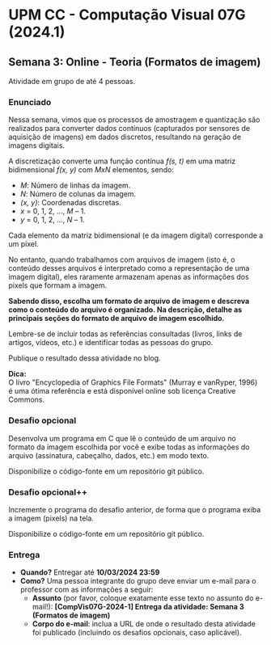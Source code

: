 # UPM CC - Computação Visual 07G (2024.1)

## Semana 3: Online - Teoria (Formatos de imagem)

Atividade em grupo de até 4 pessoas.

### Enunciado

Nessa semana, vimos que os processos de amostragem e quantização são realizados para converter dados contínuos (capturados por sensores de aquisição de imagens) em dados discretos, resultando na geração de imagens digitais.

A discretização converte uma função contínua *f(s, t)* em uma matriz bidimensional *f(x, y)* com *MxN* elementos, sendo:
- *M*: Número de linhas da imagem.
- *N*: Número de colunas da imagem.
- *(x, y)*: Coordenadas discretas.
- *x* = 0, 1, 2, ..., *M* – 1.
- *y* = 0, 1, 2, ..., *N* – 1.

Cada elemento da matriz bidimensional (e da imagem digital) corresponde a um pixel.

No entanto, quando trabalhamos com arquivos de imagem (isto é, o conteúdo desses arquivos é interpretado como a representação de uma imagem digital), eles raramente armazenam apenas as informações dos pixels que formam a imagem.

**Sabendo disso, escolha um formato de arquivo de imagem e descreva como o conteúdo do arquivo é organizado. Na descrição, detalhe as principais seções do formato de arquivo de imagem escolhido.**

Lembre-se de incluir todas as referências consultadas (livros, links de artigos, vídeos, etc.) e identificar todas as pessoas do grupo.

Publique o resultado dessa atividade no blog.

**Dica:**<br>
O livro "Encyclopedia of Graphics File Formats" (Murray e vanRyper, 1996) é uma ótima referência e está disponível online sob licença Creative Commons.

### Desafio opcional

Desenvolva um programa em C que lê o conteúdo de um arquivo no formato da imagem escolhida por você e exibe todas as informações do arquivo (assinatura, cabeçalho, dados, etc.) em modo texto.

Disponibilize o código-fonte em um repositório git público.

### Desafio opcional++

Incremente o programa do desafio anterior, de forma que o programa exiba a imagem (pixels) na tela.

Disponibilize o código-fonte em um repositório git público.
### Entrega

- **Quando?** Entregar até **10/03/2024 23:59**
- **Como?** Uma pessoa integrante do grupo deve enviar um e-mail para o professor com as informações a seguir:
    - **Assunto** (por favor, coloque exatamente esse texto no assunto do e-mail!): **[CompVis07G-2024-1] Entrega da atividade: Semana 3 (Formatos de imagem)**
    - **Corpo do e-mail**: inclua a URL de onde o resultado desta atividade foi publicado (incluindo os desafios opcionais, caso aplicável).
